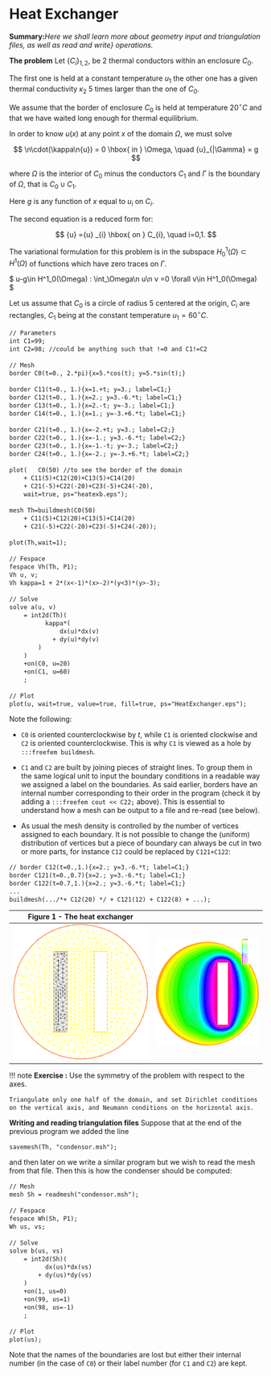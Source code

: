 # Heat Exchanger

**Summary:**_Here we shall learn more about geometry input and triangulation files, as well as read and write} operations._

**The problem**
Let $\{C_{i}\}_{1,2}$, be 2 thermal conductors within an enclosure $C_0$.

The first one is held at a constant temperature ${u} _{1}$ the other one has a given thermal conductivity $\kappa_2$ 5 times larger than the one of $C_0$.

We assume that the border of enclosure $C_0$ is held at temperature $20^\circ C$ and that we have waited long enough for thermal equilibrium.

In order to know ${u} (x)$ at any point $x$ of the domain $\Omega$, we must solve

$$
\n\cdot(\kappa\n{u}) = 0 \hbox{ in } \Omega,
\quad {u}_{|\Gamma} = g
$$

where $\Omega$ is the interior of $C_0$ minus the conductors $C_1$ and $\Gamma$ is the boundary of $\Omega$, that is $C_0\cup C_1$.

Here $g$ is any function of $x$ equal to ${u}_i$ on $C_i$.

The second equation is a reduced form for:

$$
{u} ={u} _{i} \hbox{ on } C_{i}, \quad i=0,1.
$$

The variational formulation for this problem is in the subspace $H^1_0(\Omega) \subset H^1(\Omega)$ of functions which have zero traces on $\Gamma$.

$
u-g\in H^1_0(\Omega) : \int_\Omega\n u\n v =0 \forall v\in H^1_0(\Omega)
$

Let us assume that $C_0$ is a circle of radius 5 centered at the origin, $C_i$ are rectangles, $C_1$ being at the constant temperature $u_1=60^\circ C$.

```freefem
// Parameters
int C1=99;
int C2=98; //could be anything such that !=0 and C1!=C2

// Mesh
border C0(t=0., 2.*pi){x=5.*cos(t); y=5.*sin(t);}

border C11(t=0., 1.){x=1.+t; y=3.; label=C1;}
border C12(t=0., 1.){x=2.; y=3.-6.*t; label=C1;}
border C13(t=0., 1.){x=2.-t; y=-3.; label=C1;}
border C14(t=0., 1.){x=1.; y=-3.+6.*t; label=C1;}

border C21(t=0., 1.){x=-2.+t; y=3.; label=C2;}
border C22(t=0., 1.){x=-1.; y=3.-6.*t; label=C2;}
border C23(t=0., 1.){x=-1.-t; y=-3.; label=C2;}
border C24(t=0., 1.){x=-2.; y=-3.+6.*t; label=C2;}

plot(   C0(50) //to see the border of the domain
	+ C11(5)+C12(20)+C13(5)+C14(20)
	+ C21(-5)+C22(-20)+C23(-5)+C24(-20),
	wait=true, ps="heatexb.eps");

mesh Th=buildmesh(C0(50)
	+ C11(5)+C12(20)+C13(5)+C14(20)
	+ C21(-5)+C22(-20)+C23(-5)+C24(-20));

plot(Th,wait=1);

// Fespace
fespace Vh(Th, P1);
Vh u, v;
Vh kappa=1 + 2*(x<-1)*(x>-2)*(y<3)*(y>-3);

// Solve
solve a(u, v)
	= int2d(Th)(
		  kappa*(
			  dx(u)*dx(v)
			+ dy(u)*dy(v)
		)
	)
	+on(C0, u=20)
	+on(C1, u=60)
	;

// Plot
plot(u, wait=true, value=true, fill=true, ps="HeatExchanger.eps");
```

Note the following:

* `C0` is oriented counterclockwise by $t$, while `C1` is oriented clockwise and `C2` is oriented counterclockwise. This is why `C1` is viewed as a hole by `:::freefem buildmesh`.

* `C1` and `C2` are built by joining pieces of straight lines. To group them in the same logical unit to input the boundary conditions in a readable way we assigned a label on the boundaries.  As said earlier, borders have an internal number corresponding to their order in the program (check it by adding a `:::freefem cout << C22;` above). This is essential to understand how a mesh can be output to a file and re-read (see below).

* As usual the mesh density is controlled by the number of vertices assigned to each boundary. It is not possible to change the (uniform) distribution of vertices but a piece of boundary can always be cut in two or more parts, for instance `C12` could be replaced by `C121+C122`:
```freefem
// border C12(t=0.,1.){x=2.; y=3.-6.*t; label=C1;}
border C121(t=0.,0.7){x=2.; y=3.-6.*t; label=C1;}
border C122(t=0.7,1.){x=2.; y=3.-6.*t; label=C1;}
...
buildmesh(.../*+ C12(20) */ + C121(12) + C122(8) + ...);
```

| Figure 1 - The heat exchanger ||
| :----: | :----: |
|![Heat Exchanger Th](images/heat_exchangerTh.svg)|![Heat Exchanger](images/heat_exchanger.svg)|

!!! note
	**Exercise :** Use the symmetry of the problem with respect to the axes.
	
	Triangulate only one half of the domain, and set Dirichlet conditions on the vertical axis, and Neumann conditions on the horizontal axis.

**Writing and reading triangulation files**
Suppose that at the end of the previous program we added the line

```freefem
savemesh(Th, "condensor.msh");
```

and then later on we write a similar program but we wish to read the mesh from that file. Then this is how the condenser should be computed:

```freefem
// Mesh
mesh Sh = readmesh("condensor.msh");

// Fespace
fespace Wh(Sh, P1);
Wh us, vs;

// Solve
solve b(us, vs)
	= int2d(Sh)(
		  dx(us)*dx(vs)
		+ dy(us)*dy(vs)
	)
	+on(1, us=0)
	+on(99, us=1)
	+on(98, us=-1)
	;

// Plot
plot(us);
```

Note that the names of the boundaries are lost but either their internal number (in the case of `C0`) or their label number (for `C1` and `C2`) are kept.



